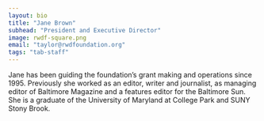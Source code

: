 ```yaml
---
layout: bio
title: "Jane Brown"
subhead: "President and Executive Director"
image: rwdf-square.png
email: "taylor@rwdfoundation.org"
tags: "tab-staff"
---
```


Jane has been guiding the foundation’s grant making and operations since 1995.  Previously she worked as an editor, writer and journalist, as managing editor of Baltimore Magazine and a features editor for the Baltimore Sun. She is a graduate of the University of Maryland at College Park and SUNY Stony Brook.

